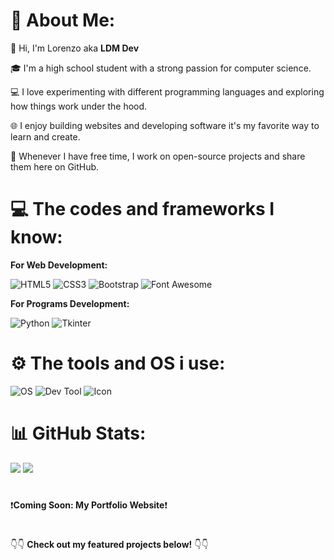 # 👤 About Me:
👋 Hi, I'm Lorenzo aka **LDM Dev**

🎓 I'm a high school student with a strong passion for computer science.

💻 I love experimenting with different programming languages and exploring how things work under the hood.

🌐 I enjoy building websites and developing software it's my favorite way to learn and create.

🚀 Whenever I have free time, I work on open-source projects and share them here on GitHub.

# 💻 The codes and frameworks I know:

**For Web Development:**
>
![HTML5](https://img.shields.io/badge/html5-%23E34F26.svg?style=for-the-badge&logo=html5&logoColor=white)
![CSS3](https://img.shields.io/badge/css3-%231572B6.svg?style=for-the-badge&logo=css3&logoColor=white)
![Bootstrap](https://img.shields.io/badge/bootstrap-%238511FA.svg?style=for-the-badge&logo=bootstrap&logoColor=white)
![Font Awesome](https://img.shields.io/badge/font%20awesome-339AF0.svg?style=for-the-badge&logo=fontawesome&logoColor=white)

**For Programs Development:**
>
![Python](https://img.shields.io/badge/python-3670A0?style=for-the-badge&logo=python&logoColor=ffdd54)
![Tkinter](https://img.shields.io/badge/tkinter-%233570A9.svg?style=for-the-badge&logo=python&logoColor=white)

# ⚙️ The tools and OS i use:
![OS](https://img.shields.io/badge/OS-Windows%2011-blue?logo=windows&logoColor=white)
![Dev Tool](https://img.shields.io/badge/Dev%20Tool-VS%20Code-red?logo=visualstudiocode&logoColor=white)
![Icon](https://img.shields.io/badge/Icon-%20Inkscape-green?logo=microsoft&logoColor=white)

# 📊 GitHub Stats:
![](https://github-readme-stats.vercel.app/api?username=Lorydima&theme=dark&hide_border=false&include_all_commits=false&count_private=false)
![](https://nirzak-streak-stats.vercel.app/?user=Lorydima&theme=dark&hide_border=false)
# 
❗**Coming Soon: My Portfolio Website**❗
#

👇👇 **Check out my featured projects below!** 👇👇
